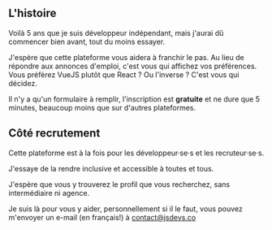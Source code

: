 ## L'histoire

Voilà 5 ans que je suis développeur indépendant, mais j'aurai dû commencer bien avant, tout du moins essayer.

J'espère que cette plateforme vous aidera à franchir le pas. Au lieu de répondre aux annonces d'emploi, c'est vous qui affichez vos préférences. Vous préfèrez VueJS plutôt que React ? Ou l'inverse ? C'est vous qui décidez.

Il n'y a qu'un formulaire à remplir, l'inscription est **gratuite** et ne dure que 5 minutes, beaucoup moins que sur d'autres plateformes.

## Côté recrutement

Cette plateforme est à la fois pour les développeur·se·s et les recruteur·se·s.

J'essaye de la rendre inclusive et accessible à toutes et tous.

J'espère que vous y trouverez le profil que vous recherchez, sans intermédiaire ni agence.

Je suis là pour vous y aider, personnellement si il le faut, vous pouvez m'envoyer un e-mail (en français!) à <a href="mailto:contact@jsdevs.co" class="underline">contact@jsdevs.co</a>

